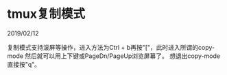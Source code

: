 # tmux复制模式
2019/02/12

复制模式支持滚屏等操作，进入方法为Ctrl + b再按"["，此时进入所谓的copy-mode
然后就可以用上下键或PageDn/PageUp浏览屏幕了。
想退出copy-mode直接按"q"。